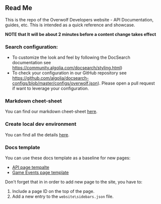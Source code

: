 ## Read Me
This is the repo of the Overwolf Developers website - API Documentation, guides, etc.
This is intended as a quick reference and showcase.

**NOTE that  It will be about 2 minutes before a content change takes effect**

### Search configuration:

* To customize the look and feel by following the DocSearch documentation see https://community.algolia.com/docsearch/styling.html) 
* To check your configuration in our GitHub repository see https://github.com/algolia/docsearch-configs/blob/master/configs/overwolf.json). Please open a pull request if want to leverage your configuration.

### Markdown cheet-sheet

You can find our markdown cheet-sheet [here](markdown-cheat-sheet.md).

### Create local dev environment

You can find all the details [here](create-local-dev-env.md).

### Docs template

You can use these docs template as a baseline for new pages:

* [API page tempalte](/docs-templates/api-page-template.md)
* [Game Events page template](/docs-templates/game-events-page-template.md)

Don't forget that in in order to add new page to the site, you have to:
1. Include a page ID on the top of the page.
2. Add a new entry to the `website\sidebars.json` file.

